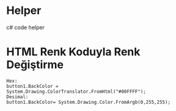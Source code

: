 # Helper
c# code helper
# HTML Renk Koduyla Renk Değiştirme
```
Hex:
button1.BackColor = System.Drawing.ColorTranslator.FromHtml("#00FFFF");
Desimal:
button1.BackColor= System.Drawing.Color.FromArgb(0,255,255);
```
